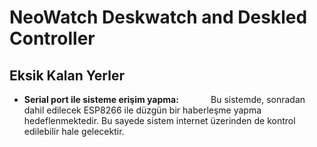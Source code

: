 # NeoWatch Deskwatch and Deskled Controller
## Eksik Kalan Yerler
- **Serial port ile sisteme erişim yapma:**
   &nbsp;&nbsp;&nbsp;&nbsp;&nbsp;&nbsp;&nbsp;&nbsp;&nbsp;&nbsp;&nbsp;&nbsp;Bu sistemde, sonradan dahil edilecek ESP8266 ile düzgün bir haberleşme yapma hedeflenmektedir. Bu sayede sistem internet üzerinden de kontrol edilebilir hale gelecektir.

